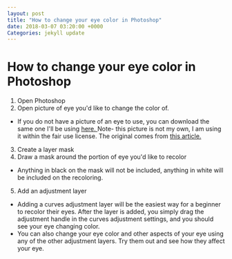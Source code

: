 ```yaml
---
layout: post
title: "How to change your eye color in Photoshop"
date: 2018-03-07 03:20:00 +0000
Categories: jekyll update
---
```


How to change your eye color in Photoshop
=========================================

1. Open Photoshop
2. Open picture of eye you'd like to change the color of.
* If you do not have a picture of an eye to use, you can download the same one I'll be using <a href="/Images/eyeToRecolor.jpg" download="EyePicture">here. </a> Note- this picture is not my own, I am using it within the fair use license. The original comes from <a href="https://www.rdmag.com/article/2017/02/new-research-shows-zika-can-damage-eyes" target="_blank">this article.</a>
3. Create a layer mask
4. Draw a mask around the portion of eye you'd like to recolor
* Anything in black on the mask will not be included, anything in white will be included on the recoloring.
5. Add an adjustment layer
* Adding a curves adjustment layer will be the easiest way for a beginner to recolor their eyes. After the layer is added, you simply drag the adjustment handle in the curves adjustment settings, and you should see your eye changing color.
* You can also change your eye color and other aspects of your eye using any of the other adjustment layers. Try them out and see how they affect your eye.
